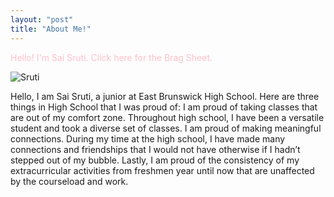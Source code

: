 ```yaml
---
layout: "post"
title: "About Me!"
---
```

<span style="color:pink">Hello! I'm Sai Sruti. Click here for the Brag Sheet.  </span>

![Sruti](/Sruti/docs/assets/sruti.jpg)
 <span style="color:pink">

 Hello, I am Sai Sruti, a junior at East Brunswick High School. Here are three things in High School that I was proud of: 
I am proud of taking classes that are out of my comfort zone. Throughout high school, I have been a versatile student and took a diverse set of classes. 
I am proud of making meaningful connections. During my time at the high school, I have made many connections and friendships that I would not have otherwise if I hadn’t stepped out of my bubble. 
Lastly, I am proud of the consistency of my extracurricular activities from freshmen year until now that are unaffected by the courseload and work. 
</span>
